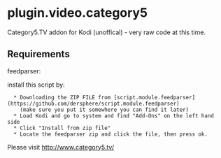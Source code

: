 # plugin.video.category5
Category5.TV addon for Kodi (unoffical) - very raw code at this time.

## Requirements

   feedparser:

  install this script by:

      * Downloading the ZIP FILE from [script.module.feedparser](https://github.com/dersphere/script.module.feedparser)
        (make sure you put it somewhere you can find it later)
      * Load Kodi and go to system and find "Add-Ons" on the left hand side
      * Click "Install from zip file"
      * Locate the feedparser zip and click the file, then press ok.  

Please visit http://www.category5.tv/
